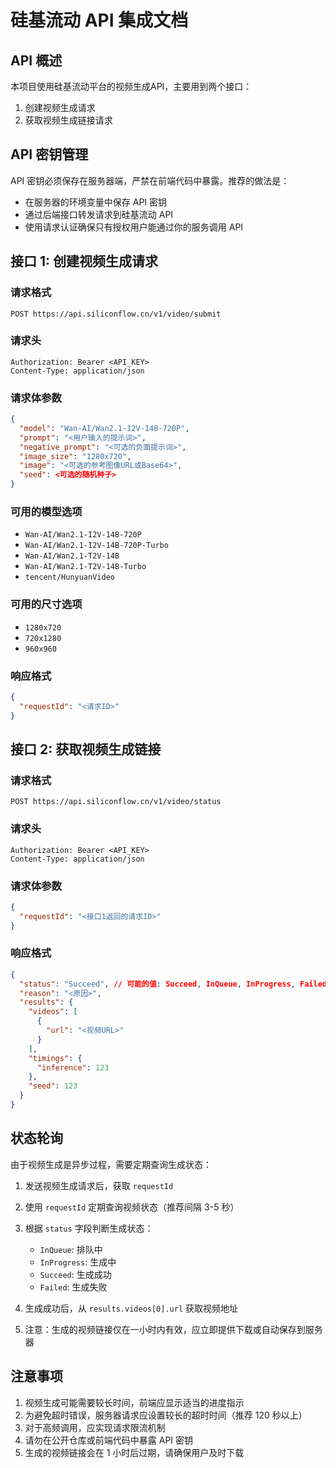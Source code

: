 # 硅基流动 API 集成文档

## API 概述

本项目使用硅基流动平台的视频生成API，主要用到两个接口：
1. 创建视频生成请求
2. 获取视频生成链接请求

## API 密钥管理

API 密钥必须保存在服务器端，严禁在前端代码中暴露。推荐的做法是：
- 在服务器的环境变量中保存 API 密钥
- 通过后端接口转发请求到硅基流动 API
- 使用请求认证确保只有授权用户能通过你的服务调用 API

## 接口 1: 创建视频生成请求

### 请求格式

```
POST https://api.siliconflow.cn/v1/video/submit
```

### 请求头

```
Authorization: Bearer <API_KEY>
Content-Type: application/json
```

### 请求体参数

```json
{
  "model": "Wan-AI/Wan2.1-I2V-14B-720P",
  "prompt": "<用户输入的提示词>",
  "negative_prompt": "<可选的负面提示词>",
  "image_size": "1280x720",
  "image": "<可选的参考图像URL或Base64>",
  "seed": <可选的随机种子>
}
```

### 可用的模型选项
- `Wan-AI/Wan2.1-I2V-14B-720P`
- `Wan-AI/Wan2.1-I2V-14B-720P-Turbo`
- `Wan-AI/Wan2.1-T2V-14B`
- `Wan-AI/Wan2.1-T2V-14B-Turbo`
- `tencent/HunyuanVideo`

### 可用的尺寸选项
- `1280x720`
- `720x1280`
- `960x960`

### 响应格式

```json
{
  "requestId": "<请求ID>"
}
```

## 接口 2: 获取视频生成链接

### 请求格式

```
POST https://api.siliconflow.cn/v1/video/status
```

### 请求头

```
Authorization: Bearer <API_KEY>
Content-Type: application/json
```

### 请求体参数

```json
{
  "requestId": "<接口1返回的请求ID>"
}
```

### 响应格式

```json
{
  "status": "Succeed", // 可能的值: Succeed, InQueue, InProgress, Failed
  "reason": "<原因>",
  "results": {
    "videos": [
      {
        "url": "<视频URL>"
      }
    ],
    "timings": {
      "inference": 123
    },
    "seed": 123
  }
}
```

## 状态轮询

由于视频生成是异步过程，需要定期查询生成状态：

1. 发送视频生成请求后，获取 `requestId`
2. 使用 `requestId` 定期查询视频状态（推荐间隔 3-5 秒）
3. 根据 `status` 字段判断生成状态：
   - `InQueue`: 排队中
   - `InProgress`: 生成中
   - `Succeed`: 生成成功
   - `Failed`: 生成失败

4. 生成成功后，从 `results.videos[0].url` 获取视频地址
5. 注意：生成的视频链接仅在一小时内有效，应立即提供下载或自动保存到服务器

## 注意事项

1. 视频生成可能需要较长时间，前端应显示适当的进度指示
2. 为避免超时错误，服务器请求应设置较长的超时时间（推荐 120 秒以上）
3. 对于高频调用，应实现请求限流机制
4. 请勿在公开仓库或前端代码中暴露 API 密钥
5. 生成的视频链接会在 1 小时后过期，请确保用户及时下载 